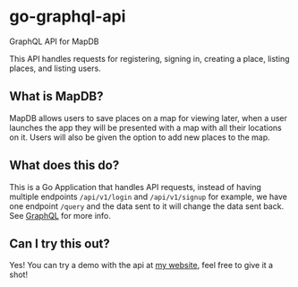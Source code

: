 # go-graphql-api
GraphQL API for MapDB

This API handles requests for registering, signing in, creating a place, listing places, and listing users.

## What is MapDB?
MapDB allows users to save places on a map for viewing later, when a user launches the app they will be presented with a map with all their locations on it. Users will also be given the option to add new places to the map.

## What does this do?
This is a Go Application that handles API requests, instead of having multiple endpoints `/api/v1/login` and `/api/v1/signup` for example, we have one endpoint `/query` and the data sent to it will change the data sent back. See [GraphQL](https://graphql.org/) for more info.

## Can I try this out?
Yes! You can try a demo with the api at [my website](https://api.zacharymyers.com), feel free to give it a shot!
